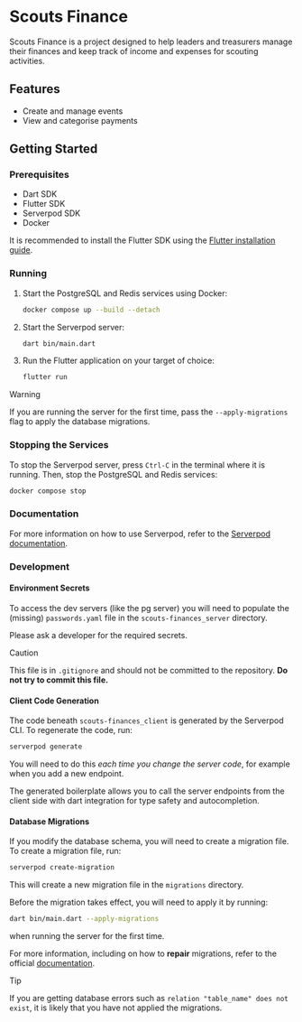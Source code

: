 # Scouts Finance

Scouts Finance is a project designed to help leaders and treasurers manage 
their finances and keep track of income and expenses for scouting activities.

## Features

- Create and manage events
- View and categorise payments

## Getting Started

### Prerequisites

- Dart SDK
- Flutter SDK
- Serverpod SDK
- Docker

It is recommended to install the Flutter SDK using the [Flutter installation guide](https://flutter.dev/docs/get-started/install).

### Running
1. Start the PostgreSQL and Redis services using Docker:

   ```bash
   docker compose up --build --detach
   ```
2. Start the Serverpod server:

   ```bash
   dart bin/main.dart
   ```
3. Run the Flutter application on your target of choice:

   ```bash
   flutter run
   ```

>[!WARNING]
> If you are running the server for the first time, pass the `--apply-migrations`
> flag to apply the database migrations.

### Stopping the Services
To stop the Serverpod server, press `Ctrl-C` in the terminal where it is running. Then, stop the PostgreSQL and Redis services:

```bash
docker compose stop
```
### Documentation
For more information on how to use Serverpod, refer to the [Serverpod documentation](https://docs.serverpod.dev).

### Development
#### Environment Secrets
To access the dev servers (like the pg server) you will need to populate the 
(missing) `passwords.yaml` file in the `scouts-finances_server` directory.

Please ask a developer for the required secrets.

>[!CAUTION]
This file is in `.gitignore` and should not be committed to the repository.
**Do not try to commit this file.**

#### Client Code Generation
The code beneath `scouts-finances_client` is generated by the Serverpod CLI.
To regenerate the code, run:

```bash
serverpod generate
```

You will need to do this *each time you change the server code*, for example 
when you add a new endpoint.

The generated boilerplate allows you to call the server endpoints from the client side
with dart integration for type safety and autocompletion.

#### Database Migrations 
If you modify the database schema, you will need to create a migration file.
To create a migration file, run:

```bash
serverpod create-migration
```
This will create a new migration file in the `migrations` directory.

Before the migration takes effect, you will need to apply it by running:

```bash
dart bin/main.dart --apply-migrations
```
when running the server for the first time.

For more information, including on how to **repair** migrations, refer to the
official [documentation](https://docs.serverpod.dev/concepts/database/migrations).

>[!TIP]
>If you are getting database errors such as `relation "table_name" does not exist`,
>it is likely that you have not applied the migrations.